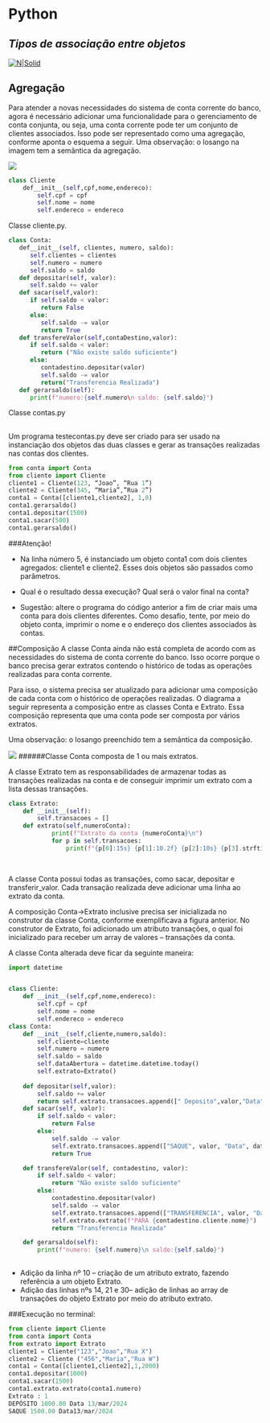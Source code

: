 # Python
## _Tipos de associação entre objetos_

[![N|Solid](https://upload.wikimedia.org/wikipedia/commons/thumb/f/f8/Python_logo_and_wordmark.svg/2560px-Python_logo_and_wordmark.svg.png)](https://nodesource.com/products/nsolid)



## Agregação
Para atender a novas necessidades do sistema de conta corrente do banco, agora é necessário adicionar uma funcionalidade para o gerenciamento de conta conjunta, ou seja, uma conta corrente pode ter um conjunto de clientes associados. Isso pode ser representado como uma agregação, conforme aponta o esquema a seguir. Uma observação: o losango na imagem tem a semântica da agregação.

![](https://stecine.azureedge.net/repositorio/00212ti/00232/img/imagem-013.jpg)


```python
class Cliente
    def__init__(self,cpf,nome,endereco):
        self.cpf = cpf
        self.nome = nome
        self.endereco = endereco
```

Classe cliente.py.

```python
class Conta:
   def__init__(self, clientes, numero, saldo):
      self.clientes = clientes
      self.numero = numero
      self.saldo = saldo
   def depositar(self, valor):
      self.saldo += valor
   def sacar(self,valor):
      if self.saldo < valor:
         return False
      else:
         self.saldo -= valor
         return True
   def transfereValor(self,contaDestino,valor):
      if self.saldo < valor:
         return ("Não existe saldo suficiente")
      else:
         contadestino.depositar(valor)
         self.saldo -= valor
         return("Transferencia Realizada")
   def gerarsaldo(self):
      print(f"numero:{self.numero\n saldo: {self.saldo}")
```

Classe contas.py 
##

Um programa testecontas.py deve ser criado para ser usado na instanciação dos objetos das duas classes e gerar as transações realizadas nas contas dos clientes.


```python
from conta import Conta
from cliente import Cliente
cliente1 = Cliente(123, “Joao”, “Rua 1”)
cliente2 = Cliente(345, “Maria”,”Rua 2”)
conta1 = Conta([cliente1,cliente2], 1,0) 
conta1.gerarsaldo()
conta1.depositar(1500)
conta1.sacar(500)
conta1.gerarsaldo()
```
###Atenção!
- Na linha número 5, é instanciado um objeto conta1 com dois clientes agregados: cliente1 e cliente2. Esses dois objetos são passados como parâmetros.

- Qual é o resultado dessa execução? Qual será o valor final na conta?

- Sugestão: altere o programa do código anterior a fim de criar mais uma conta para dois clientes diferentes. Como desafio, tente, por meio do objeto conta, imprimir o nome e o endereço dos clientes associados às contas.


##Composição
A classe Conta ainda não está completa de acordo com as necessidades do sistema de conta corrente do banco. Isso ocorre porque o banco precisa gerar extratos contendo o histórico de todas as operações realizadas para conta corrente.

Para isso, o sistema precisa ser atualizado para adicionar uma composição de cada conta com o histórico de operações realizadas. O diagrama a seguir representa a composição entre as classes Conta e Extrato. Essa composição representa que uma conta pode ser composta por vários extratos.

Uma observação: o losango preenchido tem a semântica da composição.


![](https://stecine.azureedge.net/repositorio/00212ti/00232/img/imagem-014.jpg)
######Classe Conta composta de 1 ou mais extratos.

A classe Extrato tem as responsabilidades de armazenar todas as transações realizadas na conta e de conseguir imprimir um extrato com a lista dessas transações.

```python
class Extrato:
    def __init__(self):
        self.transacoes = []
    def extrato(self,numeroConta):
            print(f"Extrato da conta {numeroConta}\n")
            for p in self.transacoes:
                print(f"{p[0]:15s} {p[1]:10.2f} {p[2]:10s} {p[3].strftime('%d/%b/%y')}")
        
        
```

A classe Conta possui todas as transações, como sacar, depositar e transferir_valor. Cada transação realizada deve adicionar uma linha ao extrato da conta.

A composição Conta->Extrato inclusive precisa ser inicializada no construtor da classe Conta, conforme exemplificava a figura anterior. No construtor de Extrato, foi adicionado um atributo transações, o qual foi inicializado para receber um array de valores – transações da conta.

A classe Conta alterada deve ficar da seguinte maneira:

```python
import datetime


class Cliente:
    def __init__(self,cpf,nome,endereco):
        self.cpf = cpf
        self.nome = nome
        self.endereco = endereco
class Conta:
    def __init__(self,cliente,numero,saldo):
        self.cliente=cliente
        self.numero = numero
        self.saldo = saldo
        self.dataAbertura = datetime.datetime.today()
        self.extrato=Extrato()
        
    def depositar(self,valor):
        self.saldo += valor
        return self.extrato.transacoes.append([" Deposito",valor,"Data",datetime.datetime.today()])
    def sacar(self, valor):
        if self.saldo < valor:
            return False
        else:
            self.saldo -= valor
            self.extrato.transacoes.append(["SAQUE", valor, "Data", datetime.datetime.today()]) 
            return True

    def transfereValor(self, contadestino, valor):
        if self.saldo < valor:
            return "Não existe saldo suficiente"
        else:
            contadestino.depositar(valor)
            self.saldo -= valor
            self.extrato.transacoes.append(["TRANSFERENCIA", valor, "Data", datetime.datetime.today()]) 
            self.extrato.extrato(f"PARA {contadestino.cliente.nome}") 
            return "Transferencia Realizada"

    def gerarsaldo(self):
        print(f"numero: {self.numero}\n saldo:{self.saldo}")
        
```


- Adição da linha nº 10 – criação de um atributo extrato, fazendo referência a um objeto Extrato.
- Adição das linhas nºs 14, 21 e 30– adição de linhas ao array de transações do objeto Extrato por meio do atributo extrato.

###Execução no terminal:

```python
from cliente import Cliente
from conta import Conta
from extrato import Extrato
cliente1 = Cliente("123","Joao","Rua X")
cliente2 = Cliente ("456","Maria","Rua W")
conta1 = Conta([cliente1,cliente2],1,2000)
conta1.depositar(1000)
conta1.sacar(1500)
conta1.extrato.extrato(conta1.numero)
Extrato : 1
DEPÓSITO 1000.00 Data 13/mar/2024
SAQUE 1500.00 Data13/mar/2024
